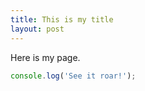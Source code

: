 ```yaml
---
title: This is my title
layout: post
---
```


Here is my page.

```javascript
console.log('See it roar!');
```
